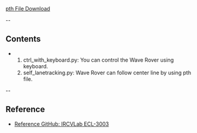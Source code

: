 [pth File Download](https://drive.google.com/file/d/11bUNvItHpPUm0wBu_FwN6G-8PyS9BxvC/view?usp=drive_link)

--

## Contents
- 1. ctrl_with_keyboard.py: You can control the Wave Rover using keyboard.
  2. self_lanetracking.py: Wave Rover can follow center line by using pth file.

--
## Reference
- [Reference GitHub: IRCVLab ECL-3003](https://github.com/IRCVLab/HYU-ECL3003)
